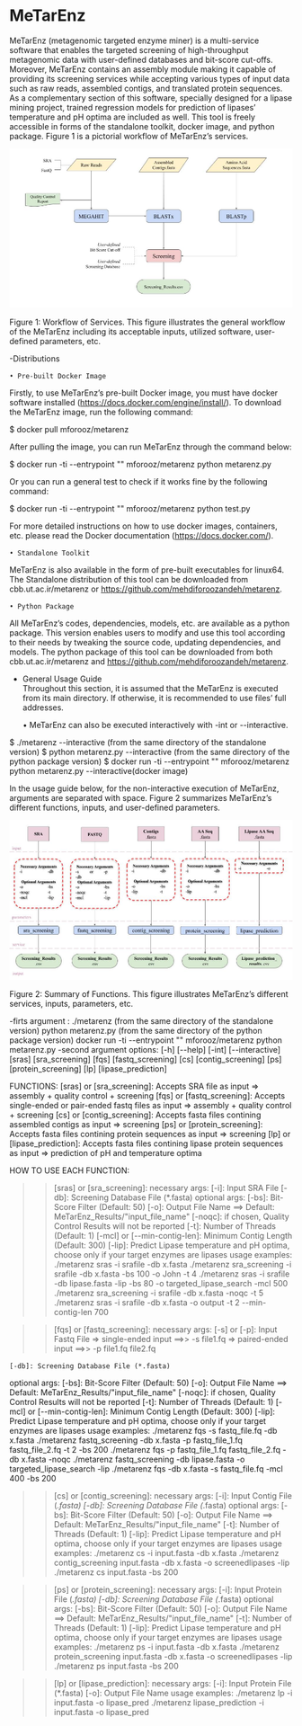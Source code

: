 # MeTarEnz

MeTarEnz (metagenomic targeted enzyme miner) is a multi-service software that enables the targeted screening of high-throughput metagenomic data with user-defined databases and bit-score cut-offs. Moreover, MeTarEnz contains an assembly module making it capable of providing its screening services while accepting various types of input data such as raw reads, assembled contigs, and translated protein sequences. As a complementary section of this software, specially designed for a lipase mining project, trained regression models for prediction of lipases’ temperature and pH optima are included as well. This tool is freely accessible in forms of the standalone toolkit, docker image, and python package. Figure 1 is a pictorial workflow of MeTarEnz’s services.

![alt text](https://github.com/mehdiforoozandeh/MeTarEnz/blob/master/Workflow.jpg?raw=true)

Figure 1: Workflow of Services. This figure illustrates the general workflow of the MeTarEnz including its acceptable inputs, utilized software, user-defined parameters, etc.

-Distributions

    • Pre-built Docker Image
Firstly, to use MeTarEnz’s pre-built Docker image, you must have docker software installed (https://docs.docker.com/engine/install/). 
To download the MeTarEnz image, run the following command:

$ docker pull mforooz/metarenz 

After pulling the image, you can run MeTarEnz through the command below:

$ docker run -ti --entrypoint "" mforooz/metarenz python metarenz.py

Or you can run a general test to check if it works fine by the following command:

$ docker run -ti --entrypoint "" mforooz/metarenz python test.py	

For more detailed instructions on how to use docker images, containers, etc. please read the Docker documentation (https://docs.docker.com/).				

    • Standalone Toolkit
MeTarEnz is also available in the form of pre-built executables for linux64. The Standalone distribution of this tool can be downloaded from cbb.ut.ac.ir/metarenz or https://github.com/mehdiforoozandeh/metarenz. 

    • Python Package
All MeTarEnz’s codes, dependencies, models, etc. are available as a python package. This version enables users to modify and use this tool according to their needs by tweaking the source code, updating dependencies, and models. The python package of this tool can be downloaded from both cbb.ut.ac.ir/metarenz and https://github.com/mehdiforoozandeh/metarenz. 


- General Usage Guide	
Throughout this section, it is assumed that the MeTarEnz is executed from its main directory. If otherwise, it is recommended to use files’ full addresses. 

    • MeTarEnz can also be executed interactively with -int or --interactive.
   
$ ./metarenz --interactive (from the same directory of the standalone version)
$ python metarenz.py --interactive (from the same directory of the python package version)
$ docker run -ti --entrypoint "" mforooz/metarenz python metarenz.py  --interactive(docker image)

In the usage guide below, for the non-interactive execution of MeTarEnz, arguments are separated with space. Figure 2 summarizes MeTarEnz’s different functions, inputs, and user-defined parameters. 

![alt text](https://github.com/mehdiforoozandeh/MeTarEnz/blob/master/Graphical%20Help.jpg?raw=true)

Figure 2: Summary of Functions. This figure illustrates MeTarEnz’s different services, inputs, parameters, etc.

-firts argument : ./metarenz (from the same directory of the standalone version)
		    python metarenz.py (from the same directory of the python package version)
		    docker run -ti --entrypoint "" mforooz/metarenz python metarenz.py 
-second argument options: 
	[-h] [--help] 
	[-int] [--interactive] 
	[sras] [sra_screening] 
	[fqs] [fastq_screening] 
	[cs] [contig_screening] 
	[ps] [protein_screening] 
	[lp] [lipase_prediction]

FUNCTIONS:
[sras] or [sra_screening]: Accepts SRA file as input => assembly + quality control + screening
[fqs] or [fastq_screening]: Accepts single-ended or pair-ended fastq files as input => assembly + quality control + screening
[cs] or [contig_screening]: Accepts fasta files contining assembled contigs as input => screening
[ps] or [protein_screening]: Accepts fasta files contining protein sequences as input => screening
[lp] or [lipase_prediction]: Accepts fasta files contining lipase protein sequences as input => prediction of pH and temperature optima

HOW TO USE EACH FUNCTION:
>> [sras] or [sra_screening]:
necessary args:
	[-i]: Input SRA File
	[-db]: Screening Database File (*.fasta)
optional args:
	[-bs]: Bit-Score Filter (Default: 50)
	[-o]: Output File Name  ==> Default: MeTarEnz_Results/"input_file_name"
	[-noqc]: if chosen, Quality Control Results will not be reported
	[-t]: Number of Threads (Default: 1)
	[-mcl] or [--min-contig-len]: Minimum Contig Length (Default: 300)
	[-lip]: Predict Lipase temperature and pH optima, choose only if your target enzymes are lipases
usage examples:
	./metarenz sras -i srafile -db x.fasta
	./metarenz sra_screening -i srafile -db x.fasta -bs 100 -o John -t 4
	./metarenz sras -i srafile -db lipase.fasta -lip -bs 80 -o targeted_lipase_search -mcl 500 
	./metarenz sra_screening -i srafile -db x.fasta -noqc -t 5 
	./metarenz sras -i srafile -db x.fasta -o output -t 2 --min-contig-len 700

>> [fqs] or [fastq_screening]:
necessary args:
	[-s] or [-p]: Input Fastq File  => single-ended input ==>> -s file1.fq
				          => paired-ended input ==>> -p file1.fq file2.fq

	[-db]: Screening Database File (*.fasta)
optional args:
	[-bs]: Bit-Score Filter (Default: 50)
	[-o]: Output File Name  ==> Default: MeTarEnz_Results/"input_file_name"
	[-noqc]: if chosen, Quality Control Results will not be reported
	[-t]: Number of Threads (Default: 1)
	[-mcl] or [--min-contig-len]: Minimum Contig Length (Default: 300)
	[-lip]: Predict Lipase temperature and pH optima, choose only if your target enzymes are lipases
usage examples:
	./metarenz fqs -s fastq_file.fq -db x.fasta 
	./metarenz fastq_screening -db x.fasta -p fastq_file_1.fq fastq_file_2.fq -t 2 -bs 200
 	./metarenz fqs -p fastq_file_1.fq fastq_file_2.fq -db x.fasta -noqc
	./metarenz fastq_screening -db lipase.fasta  -o targeted_lipase_search -lip
	./metarenz fqs -db x.fasta -s fastq_file.fq -mcl 400 -bs 200

>> [cs] or [contig_screening]:
necessary args:
	[-i]: Input Contig File (*.fasta)
	[-db]: Screening Database File (*.fasta)
optional args:
	[-bs]: Bit-Score Filter (Default: 50)
	[-o]: Output File Name  ==> Default: MeTarEnz_Results/"input_file_name"
	[-t]: Number of Threads (Default: 1)
	[-lip]: Predict Lipase temperature and pH optima, choose only if your target enzymes are lipases
usage examples:
	./metarenz cs -i input.fasta -db x.fasta 
	./metarenz contig_screening input.fasta -db x.fasta  -o screenedlipases -lip
	./metarenz cs input.fasta -bs 200 

>> [ps] or [protein_screening]:
necessary args:
	[-i]: Input Protein File (*.fasta)
	[-db]: Screening Database File (*.fasta)
optional args:
	[-bs]: Bit-Score Filter (Default: 50)
	[-o]: Output File Name  ==> Default: MeTarEnz_Results/"input_file_name"
	[-t]: Number of Threads (Default: 1)
	[-lip]: Predict Lipase temperature and pH optima, choose only if your target enzymes are lipases
usage examples:
	./metarenz ps -i input.fasta -db x.fasta 
	./metarenz protein_screening input.fasta -db x.fasta  -o screenedlipases -lip
	./metarenz ps input.fasta -bs 200 

>> [lp] or [lipase_prediction]:
necessary args:
	[-i]: Input Protein File (*.fasta)
	[-o]: Output File Name 
usage examples:
	./metarenz lp -i input.fasta -o lipase_pred
	./metarenz lipase_prediction -i input.fasta -o lipase_pred
